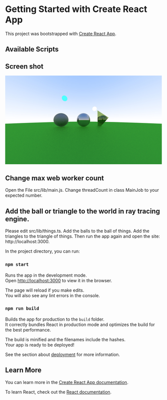 # Getting Started with Create React App

This project was bootstrapped with [Create React App](https://github.com/facebook/create-react-app).

## Available Scripts

## Screen shot

![screen_shot](https://raw.githubusercontent.com/tocaata/ts-ray-tracing/multiple-thread/.github/images/ray-tracing.jpg)

## Change max web worker count

Open the File src/lib/main.js. Change threadCount in class MainJob to your expected number.

## Add the ball or triangle to the world in ray tracing engine.

Please edit src/lib/things.ts.
Add the balls to the ball of things. Add the triangles to the triangle of things.
Then run the app again and open the site: http://localhost:3000.

In the project directory, you can run:

### `npm start`

Runs the app in the development mode.\
Open [http://localhost:3000](http://localhost:3000) to view it in the browser.

The page will reload if you make edits.\
You will also see any lint errors in the console.

### `npm run build`

Builds the app for production to the `build` folder.\
It correctly bundles React in production mode and optimizes the build for the best performance.

The build is minified and the filenames include the hashes.\
Your app is ready to be deployed!

See the section about [deployment](https://facebook.github.io/create-react-app/docs/deployment) for more information.

## Learn More

You can learn more in the [Create React App documentation](https://facebook.github.io/create-react-app/docs/getting-started).

To learn React, check out the [React documentation](https://reactjs.org/).

